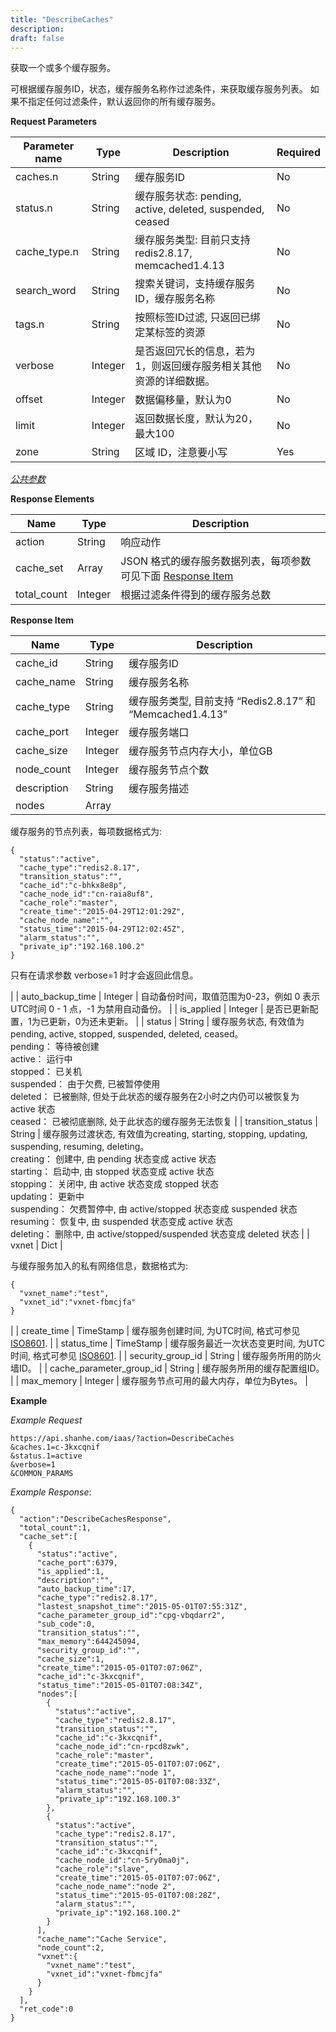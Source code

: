 ```yaml
---
title: "DescribeCaches"
description: 
draft: false
---
```




获取一个或多个缓存服务。

可根据缓存服务ID，状态，缓存服务名称作过滤条件，来获取缓存服务列表。 如果不指定任何过滤条件，默认返回你的所有缓存服务。

**Request Parameters**

| Parameter name | Type | Description | Required |
| --- | --- | --- | --- |
| caches.n | String | 缓存服务ID | No |
| status.n | String | 缓存服务状态: pending, active, deleted, suspended, ceased | No |
| cache_type.n | String | 缓存服务类型: 目前只支持redis2.8.17, memcached1.4.13 | No |
| search_word | String | 搜索关键词，支持缓存服务ID，缓存服务名称 | No |
| tags.n | String | 按照标签ID过滤, 只返回已绑定某标签的资源 | No |
| verbose | Integer | 是否返回冗长的信息，若为1，则返回缓存服务相关其他资源的详细数据。 | No |
| offset | Integer | 数据偏移量，默认为0 | No |
| limit | Integer | 返回数据长度，默认为20，最大100 | No |
| zone | String | 区域 ID，注意要小写 | Yes |

[_公共参数_](../../../parameters/)

**Response Elements**

| Name | Type | Description |
| --- | --- | --- |
| action | String | 响应动作 |
| cache_set | Array | JSON 格式的缓存服务数据列表，每项参数可见下面 [Response Item](#response-item) |
| total_count | Integer | 根据过滤条件得到的缓存服务总数 |

**Response Item**

| Name | Type | Description |
| --- | --- | --- |
| cache_id | String | 缓存服务ID |
| cache_name | String | 缓存服务名称 |
| cache_type | String | 缓存服务类型, 目前支持 “Redis2.8.17” 和 “Memcached1.4.13” |
| cache_port | Integer | 缓存服务端口 |
| cache_size | Integer | 缓存服务节点内存大小，单位GB |
| node_count | Integer | 缓存服务节点个数 |
| description | String | 缓存服务描述 |
| nodes | Array |

缓存服务的节点列表，每项数据格式为:

```
{
  "status":"active",
  "cache_type":"redis2.8.17",
  "transition_status":"",
  "cache_id":"c-bhkx8e8p",
  "cache_node_id":"cn-raia8uf8",
  "cache_role":"master",
  "create_time":"2015-04-29T12:01:29Z",
  "cache_node_name":"",
  "status_time":"2015-04-29T12:02:45Z",
  "alarm_status":"",
  "private_ip":"192.168.100.2"
}
```

只有在请求参数 verbose=1 时才会返回此信息。

 |
| auto_backup_time | Integer | 自动备份时间，取值范围为0-23，例如 0 表示UTC时间 0 - 1 点，-1 为禁用自动备份。 |
| is_applied | Integer | 是否已更新配置，1为已更新，0为还未更新。 |
| status | String | 缓存服务状态, 有效值为pending, active, stopped, suspended, deleted, ceased。<br/>pending： 等待被创建<br/>active： 运行中<br/>stopped： 已关机<br/>suspended： 由于欠费, 已被暂停使用<br/>deleted： 已被删除, 但处于此状态的缓存服务在2小时之内仍可以被恢复为 active 状态<br/>ceased： 已被彻底删除, 处于此状态的缓存服务无法恢复 |
| transition_status | String | 缓存服务过渡状态, 有效值为creating, starting, stopping, updating, suspending, resuming, deleting。<br/>creating： 创建中, 由 pending 状态变成 active 状态<br/>starting： 启动中, 由 stopped 状态变成 active 状态<br/>stopping： 关闭中, 由 active 状态变成 stopped 状态<br/>updating： 更新中<br/>suspending： 欠费暂停中, 由 active/stopped 状态变成 suspended 状态<br/>resuming： 恢复中, 由 suspended 状态变成 active 状态<br/>deleting： 删除中, 由 active/stopped/suspended 状态变成 deleted 状态 |
| vxnet | Dict | 

与缓存服务加入的私有网络信息，数据格式为:

```
{
  "vxnet_name":"test",
  "vxnet_id":"vxnet-fbmcjfa"
}
```

 |
| create_time | TimeStamp | 缓存服务创建时间, 为UTC时间, 格式可参见 [ISO8601](http://www.w3.org/TR/NOTE-datetime). |
| status_time | TimeStamp | 缓存服务最近一次状态变更时间, 为UTC时间, 格式可参见 [ISO8601](http://www.w3.org/TR/NOTE-datetime). |
| security_group_id | String | 缓存服务所用的防火墙ID。 |
| cache_parameter_group_id | String | 缓存服务所用的缓存配置组ID。 |
| max_memory | Integer | 缓存服务节点可用的最大内存，单位为Bytes。 |

**Example**

_Example Request_

```
https://api.shanhe.com/iaas/?action=DescribeCaches
&caches.1=c-3kxcqnif
&status.1=active
&verbose=1
&COMMON_PARAMS
```

_Example Response_:

```
{
  "action":"DescribeCachesResponse",
  "total_count":1,
  "cache_set":[
    {
      "status":"active",
      "cache_port":6379,
      "is_applied":1,
      "description":"",
      "auto_backup_time":17,
      "cache_type":"redis2.8.17",
      "lastest_snapshot_time":"2015-05-01T07:55:31Z",
      "cache_parameter_group_id":"cpg-vbqdarr2",
      "sub_code":0,
      "transition_status":"",
      "max_memory":644245094,
      "security_group_id":"",
      "cache_size":1,
      "create_time":"2015-05-01T07:07:06Z",
      "cache_id":"c-3kxcqnif",
      "status_time":"2015-05-01T07:08:34Z",
      "nodes":[
        {
          "status":"active",
          "cache_type":"redis2.8.17",
          "transition_status":"",
          "cache_id":"c-3kxcqnif",
          "cache_node_id":"cn-rpcd8zwk",
          "cache_role":"master",
          "create_time":"2015-05-01T07:07:06Z",
          "cache_node_name":"node 1",
          "status_time":"2015-05-01T07:08:33Z",
          "alarm_status":"",
          "private_ip":"192.168.100.3"
        },
        {
          "status":"active",
          "cache_type":"redis2.8.17",
          "transition_status":"",
          "cache_id":"c-3kxcqnif",
          "cache_node_id":"cn-5ry0ma0j",
          "cache_role":"slave",
          "create_time":"2015-05-01T07:07:06Z",
          "cache_node_name":"node 2",
          "status_time":"2015-05-01T07:08:28Z",
          "alarm_status":"",
          "private_ip":"192.168.100.2"
        }
      ],
      "cache_name":"Cache Service",
      "node_count":2,
      "vxnet":{
        "vxnet_name":"test",
        "vxnet_id":"vxnet-fbmcjfa"
      }
    }
  ],
  "ret_code":0
}
```
